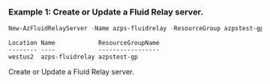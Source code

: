 ### Example 1: Create or Update a Fluid Relay server.
```powershell
New-AzFluidRelayServer -Name azps-fluidrelay -ResourceGroup azpstest-gp -Location westus2 -KeyEncryptionKeyIdentityUserAssignedIdentityResourceId "/subscriptions/9e223dbe-3399-4e19-88eb-0975f02ac87f/resourcegroups/azpstest-gp/providers/Microsoft.ManagedIdentity/userAssignedIdentities/azpstest-uami" -KeyEncryptionKeyIdentityType 'SystemAssigned' -Storagesku 'basic' -ProvisioningState 'Succeeded' -IdentityUserAssignedIdentity "SystemAssigned"
```

```output
Location Name            ResourceGroupName
-------- ----            -----------------
westus2  azps-fluidrelay azpstest-gp
```

Create or Update a Fluid Relay server.